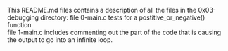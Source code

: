 This README.md files contains a description of all the files in the 0x03-debugging directory:
file 0-main.c tests for a postitive_or_negative() function  
file 1-main.c includes commenting out the part of the code that is causing the output to go into an infinite loop.